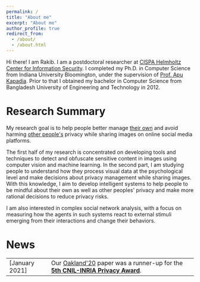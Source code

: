 ```yaml
---
permalink: /
title: "About me"
excerpt: "About me"
author_profile: true
redirect_from: 
  - /about/
  - /about.html
---
```


Hi there! 
I am Rakib. I am a postdoctoral researcher at <a href="https://cispa.de/en">CISPA Helmholtz Center for Information Security</a>. I completed my Ph.D. in Computer Science from Indiana University Bloomington, under the supervision of <a href="https://www.cs.indiana.edu/~kapadia/">Prof. Apu Kapadia</a>. Prior to that I obtained my bachelor in Computer Science from Bangladesh University of Engineering and Technology in 2012.

Research Summary
======
 
<p>
	My research goal is to help people better manage <u>their own</u> and avoid harming <u>other people's</u> privacy while sharing images on online social media platforms.
</p>

<p>
	The first half of my research is concentrated on developing tools and techniques to detect and obfuscate sensitive content in images using computer vision and machine learning. In the second part, I am studying people to understand how they process visual data at the psychological level and make decisions about privacy management while sharing images. With this knowledge, I aim to develop intelligent systems to help people to be mindful about their own as well as other peoples' privacy and make more rational decisions to reduce privacy risks.
</p>

<p>
	I am also interested in complex social network analysis, with a focus on measuring how the agents in such systems react to external stimuli emerging from their interactions and change their behaviors.
</p>

News
======
<table style="width:100%">
  <tr>
    <td>[January 2021]</td> 
    <td>Our <a href="https://rakib062.github.io/toAppear/2020-05-18-picshare-oakland">Oakland'20</a> paper was a runner-up for the <a href="url"> <b>5th CNIL-INRIA Privacy Award</b></a>. </td>
  </tr>
</table>